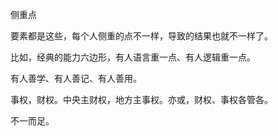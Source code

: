 侧重点

要素都是这些，每个人侧重的点不一样，导致的结果也就不一样了。

比如，经典的能力六边形，有人语言重一点、有人逻辑重一点。

有人善学、有人善记、有人善用。

事权，财权。中央主财权，地方主事权。亦或，财权、事权各管各。

不一而足。
